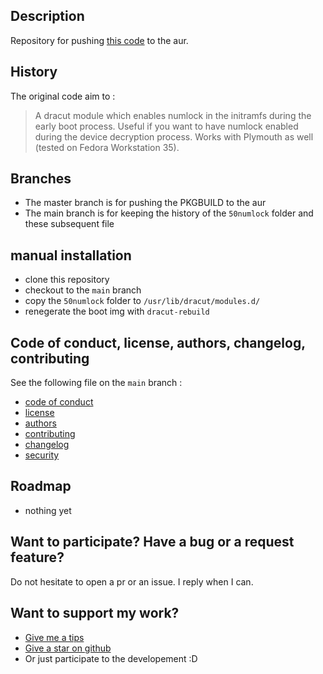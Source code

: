 ## Description

Repository for pushing [this code](https://github.com/FivEawE/dracut-numlock) to the aur.

## History

The original code aim to :
> A dracut module which enables numlock in the initramfs during the early boot
process. Useful if you want to have numlock enabled during the device
decryption process. Works with Plymouth as well (tested on Fedora Workstation
35).

## Branches

 - The master branch is for pushing the PKGBUILD to the aur
 - The main branch is for keeping the history of the `50numlock` folder and these subsequent file

## manual installation

 - clone this repository
 - checkout to the `main` branch
 - copy the `50numlock` folder to `/usr/lib/dracut/modules.d/`
 - renegerate the boot img with `dracut-rebuild`

## Code of conduct, license, authors, changelog, contributing

See the following file on the `main` branch :
- [code of conduct](CODE_OF_CONDUCT.md)
- [license](LICENSE)
- [authors](AUTHORS)
- [contributing](CONTRIBUTING.md)
- [changelog](CHANGELOG)
- [security](SECURITY.md)

## Roadmap

- nothing yet

## Want to participate? Have a bug or a request feature?

Do not hesitate to open a pr or an issue. I reply when I can.

## Want to support my work?

- [Give me a tips](https://ko-fi.com/a2n00)
- [Give a star on github](https://github.com/bouteillerAlan/dracut-numlock/tree/main)
- Or just participate to the developement :D
